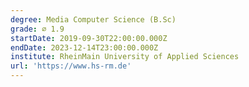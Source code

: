 ```yaml
---
degree: Media Computer Science (B.Sc)
grade: ⌀ 1.9
startDate: 2019-09-30T22:00:00.000Z
endDate: 2023-12-14T23:00:00.000Z
institute: RheinMain University of Applied Sciences
url: 'https://www.hs-rm.de'
---
```


